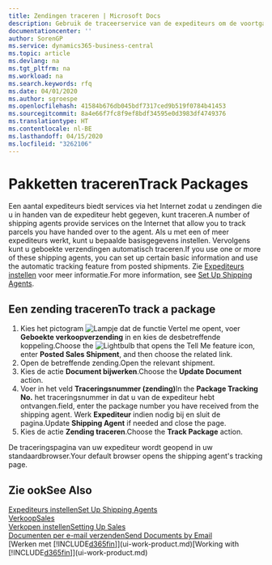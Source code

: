 ```yaml
---
title: Zendingen traceren | Microsoft Docs
description: Gebruik de traceerservice van de expediteurs om de voortgang van een zending te bekijken.
documentationcenter: ''
author: SorenGP
ms.service: dynamics365-business-central
ms.topic: article
ms.devlang: na
ms.tgt_pltfrm: na
ms.workload: na
ms.search.keywords: rfq
ms.date: 04/01/2020
ms.author: sgroespe
ms.openlocfilehash: 41584b676db045bdf7317ced9b519f0784b41453
ms.sourcegitcommit: 8a4e66f7fc8f9ef8bdf34595e0d3983df4749376
ms.translationtype: HT
ms.contentlocale: nl-BE
ms.lasthandoff: 04/15/2020
ms.locfileid: "3262106"
---
```

# <a name="track-packages"></a><span data-ttu-id="cc481-103">Pakketten traceren</span><span class="sxs-lookup"><span data-stu-id="cc481-103">Track Packages</span></span>
<span data-ttu-id="cc481-104">Een aantal expediteurs biedt services via het Internet zodat u zendingen die u in handen van de expediteur hebt gegeven, kunt traceren.</span><span class="sxs-lookup"><span data-stu-id="cc481-104">A number of shipping agents provide services on the Internet that allow you to track parcels you have handed over to the agent.</span></span> <span data-ttu-id="cc481-105">Als u met een of meer expediteurs werkt, kunt u bepaalde basisgegevens instellen. Vervolgens kunt u geboekte verzendingen automatisch traceren.</span><span class="sxs-lookup"><span data-stu-id="cc481-105">If you use one or more of these shipping agents, you can set up certain basic information and use the automatic tracking feature from posted shipments.</span></span> <span data-ttu-id="cc481-106">Zie [Expediteurs instellen](sales-how-to-set-up-shipping-agents.md) voor meer informatie.</span><span class="sxs-lookup"><span data-stu-id="cc481-106">For more information, see [Set Up Shipping Agents](sales-how-to-set-up-shipping-agents.md).</span></span>  

## <a name="to-track-a-package"></a><span data-ttu-id="cc481-107">Een zending traceren</span><span class="sxs-lookup"><span data-stu-id="cc481-107">To track a package</span></span>
1. <span data-ttu-id="cc481-108">Kies het pictogram ![Lampje dat de functie Vertel me opent](media/ui-search/search_small.png "Vertel me wat u wilt doen"), voer **Geboekte verkoopverzending** in en kies de desbetreffende koppeling.</span><span class="sxs-lookup"><span data-stu-id="cc481-108">Choose the ![Lightbulb that opens the Tell Me feature](media/ui-search/search_small.png "Tell me what you want to do") icon, enter **Posted Sales Shipment**, and then choose the related link.</span></span>
2. <span data-ttu-id="cc481-109">Open de betreffende zending.</span><span class="sxs-lookup"><span data-stu-id="cc481-109">Open the relevant shipment.</span></span>
3. <span data-ttu-id="cc481-110">Kies de actie **Document bijwerken**.</span><span class="sxs-lookup"><span data-stu-id="cc481-110">Choose the **Update Document** action.</span></span>
4. <span data-ttu-id="cc481-111">Voer in het veld **Traceringsnummer (zending)**</span><span class="sxs-lookup"><span data-stu-id="cc481-111">In the **Package Tracking No.**</span></span> <span data-ttu-id="cc481-112">het traceringsnummer in dat u van de expediteur hebt ontvangen.</span><span class="sxs-lookup"><span data-stu-id="cc481-112">field, enter the package number you have received from the shipping agent.</span></span> <span data-ttu-id="cc481-113">Werk **Expediteur** indien nodig bij en sluit de pagina.</span><span class="sxs-lookup"><span data-stu-id="cc481-113">Update **Shipping Agent** if needed and close the page.</span></span>
5. <span data-ttu-id="cc481-114">Kies de actie **Zending traceren**.</span><span class="sxs-lookup"><span data-stu-id="cc481-114">Choose the **Track Package** action.</span></span>

<span data-ttu-id="cc481-115">De traceringspagina van uw expediteur wordt geopend in uw standaardbrowser.</span><span class="sxs-lookup"><span data-stu-id="cc481-115">Your default browser opens the shipping agent's tracking page.</span></span>

## <a name="see-also"></a><span data-ttu-id="cc481-116">Zie ook</span><span class="sxs-lookup"><span data-stu-id="cc481-116">See Also</span></span>
[<span data-ttu-id="cc481-117">Expediteurs instellen</span><span class="sxs-lookup"><span data-stu-id="cc481-117">Set Up Shipping Agents</span></span>](sales-how-to-set-up-shipping-agents.md)  
[<span data-ttu-id="cc481-118">Verkoop</span><span class="sxs-lookup"><span data-stu-id="cc481-118">Sales</span></span>](sales-manage-sales.md)  
[<span data-ttu-id="cc481-119">Verkopen instellen</span><span class="sxs-lookup"><span data-stu-id="cc481-119">Setting Up Sales</span></span>](sales-setup-sales.md)  
[<span data-ttu-id="cc481-120">Documenten per e-mail verzenden</span><span class="sxs-lookup"><span data-stu-id="cc481-120">Send Documents by Email</span></span>](ui-how-send-documents-email.md)  
<span data-ttu-id="cc481-121">[Werken met [!INCLUDE[d365fin](includes/d365fin_md.md)]](ui-work-product.md)</span><span class="sxs-lookup"><span data-stu-id="cc481-121">[Working with [!INCLUDE[d365fin](includes/d365fin_md.md)]](ui-work-product.md)</span></span>
